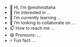 - 👋 Hi, I’m @mohmdtaha
- 👀 I’m interested in ...
- 🌱 I’m currently learning ...
- 💞️ I’m looking to collaborate on ...
- 📫 How to reach me ...
- 😄 Pronouns: ...
- ⚡ Fun fact: ...

<!---
mohmdtaha/mohmdtaha is a ✨ special ✨ repository because its `README.md` (this file) appears on your GitHub profile.
You can click the Preview link to take a look at your changes.
--->
